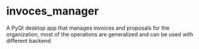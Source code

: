 # invoces_manager
A PyQt desktop app that manages invoices and proposals for the organization, most of the operations are generalized and can be used with different backend
